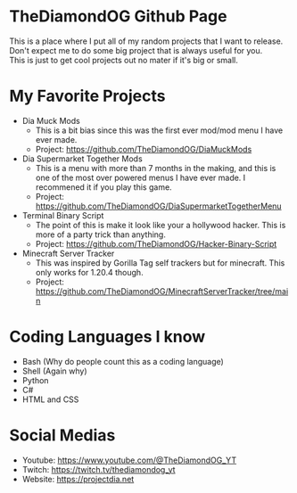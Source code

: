 # TheDiamondOG Github Page

This is a place where I put all of my random projects that I want to release.\
Don't expect me to do some big project that is always useful for you.\
This is just to get cool projects out no mater if it's big or small.

# My Favorite Projects
- Dia Muck Mods
  - This is a bit bias since this was the first ever mod/mod menu I have ever made.
  - Project: https://github.com/TheDiamondOG/DiaMuckMods
- Dia Supermarket Together Mods
  - This is a menu with more than 7 months in the making, and this is one of the most over powered menus I have ever made. I recommened it if you play this game.
  - Project: https://github.com/TheDiamondOG/DiaSupermarketTogetherMenu
- Terminal Binary Script
  - The point of this is make it look like your a hollywood hacker. This is more of a party trick than anything.
  - Project: https://github.com/TheDiamondOG/Hacker-Binary-Script
- Minecraft Server Tracker
  - This was inspired by Gorilla Tag self trackers but for minecraft. This only works for 1.20.4 though.
  - Project: https://github.com/TheDiamondOG/MinecraftServerTracker/tree/main
 
# Coding Languages I know
- Bash (Why do people count this as a coding language)
- Shell (Again why)
- Python
- C#
- HTML and CSS

# Social Medias
- Youtube: https://www.youtube.com/@TheDiamondOG_YT
- Twitch: https://twitch.tv/thediamondog_yt
- Website: https://projectdia.net
